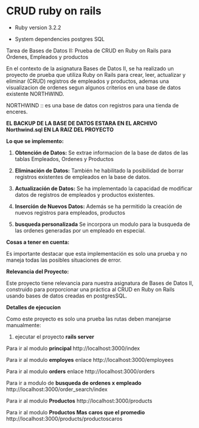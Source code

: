 # CRUD ruby on rails


* Ruby version
3.2.2

* System dependencies
postgres SQL

Tarea de Bases de Datos II: Prueba de CRUD en Ruby on Rails para Órdenes, Empleados y productos 

En el contexto de la asignatura Bases de Datos II, se ha realizado un proyecto de prueba que utiliza Ruby on Rails para crear, leer, actualizar y eliminar (CRUD) registros de empleados y productos, ademas una visualizacion de ordenes segun algunos criterios en una base de datos existente NORTHWIND.

NORTHWIND :: es una base de datos con registros para una tienda de enceres.

**EL BACKUP DE LA BASE DE DATOS ESTARA EN EL ARCHIVO Northwind.sql EN LA RAIZ DEL PROYECTO**

**Lo que se implemento:**

1. **Obtención de Datos:**  Se extrae informacion de la base de datos de las tablas Empleados, Ordenes y Productos

2. **Eliminación de Datos:** También he habilitado la posibilidad de borrar registros existentes de empleados en la base de datos.

3. **Actualización de Datos:** Se ha implementado la capacidad de modificar datos de registros de empleados y productos existentes.

4. **Inserción de Nuevos Datos:** Además se ha permitido la creación de nuevos registros para empleados, productos

5. **busqueda personalizada** Se incorpora un modulo para la busqueda de las ordenes generadas por un empleado en especial.

**Cosas a tener en cuenta:**

Es importante destacar que esta implementación es solo una prueba y no maneja todas las posibles situaciones de error.


**Relevancia del Proyecto:**

Este proyecto tiene relevancia para nuestra asignatura de Bases de Datos II, construido para porporcionar una práctica al CRUD en Ruby on Rails usando bases de datos creadas en postgresSQL.





**Detalles de ejecucion**

Como este proyecto es solo una prueba las rutas deben manejarse manualmente:

1. ejecutar el proyecto **rails server**

Para ir al modulo **principal** http://localhost:3000/index

Para ir al modulo **employes** enlace http://localhost:3000/employees

Para ir al modulo **orders** enlace http://localhost:3000/orders

Para ir a modulo de **busqueda de ordenes x empleado** http://localhost:3000/order_search/index

Para ir al modulo **Productos** http://localhost:3000/products

Para ir al modulo **Productos Mas caros que el promedio** http://localhost:3000/products/productoscaros

